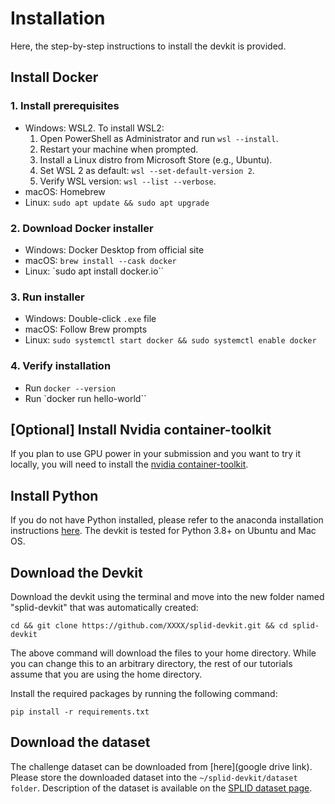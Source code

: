 # Installation
Here, the step-by-step instructions to install the devkit is provided.

## Install Docker

### 1. Install prerequisites

- Windows: WSL2. To install WSL2:
    1. Open PowerShell as Administrator and run `wsl --install`.
    2. Restart your machine when prompted.
    3. Install a Linux distro from Microsoft Store (e.g., Ubuntu).
    4. Set WSL 2 as default: `wsl --set-default-version 2`.
    5. Verify WSL version: `wsl --list --verbose`.
- macOS: Homebrew
- Linux: `sudo apt update && sudo apt upgrade`

### 2. Download Docker installer
- Windows: Docker Desktop from official site
- macOS: `brew install --cask docker`
- Linux: `sudo apt install docker.io``

### 3. Run installer
- Windows: Double-click `.exe` file
- macOS: Follow Brew prompts
- Linux: `sudo systemctl start docker && sudo systemctl enable docker`

### 4. Verify installation
- Run `docker --version`
- Run `docker run hello-world``

## [Optional] Install Nvidia container-toolkit
If you plan to use GPU power in your submission and you want to try it locally, you will need to install the [nvidia container-toolkit](https://docs.nvidia.com/datacenter/cloud-native/container-toolkit/install-guide.html).

## Install Python
If you do not have Python installed, please refer to the anaconda installation instructions [here](https://docs.anaconda.com/free/anaconda/install/index.html). The devkit is tested for Python 3.8+ on Ubuntu and Mac OS.

## Download the Devkit
Download the devkit using the terminal and move into the new folder named "splid-devkit" that was automatically created:
```
cd && git clone https://github.com/XXXX/splid-devkit.git && cd splid-devkit
```
The above command will download the files to your home directory. While you can change this to an arbitrary directory, the rest of our tutorials assume that you are using the home directory.

Install the required packages by running the following command:
```
pip install -r requirements.txt
```

## Download the dataset
The challenge dataset can be downloaded from [here](google drive link). Please store the downloaded dataset into the `~/splid-devkit/dataset folder`. Description of the dataset is available on the [SPLID dataset page](https://splid-devkit.readthedocs.io/en/latest/dataset.html).

